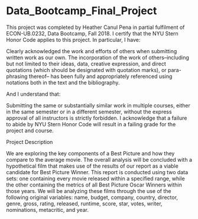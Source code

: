 # Data_Bootcamp_Final_Project


This project was completed by Heather Canul Pena in partial fulfilment of ECON-UB.0232, Data Bootcamp, Fall 2018. I certify that the NYU Stern Honor Code applies to this project. In particular, I have:


Clearly acknowledged the work and efforts of others when submitting written work as our own. The incorporation of the work of others–including but not limited to their ideas, data, creative expression, and direct quotations (which should be designated with quotation marks), or para- phrasing thereof– has been fully and appropriately referenced using notations both in the text and the bibliography.


And I understand that:

Submitting the same or substantially similar work in multiple courses, either in the same semester or in a different semester, without the express approval of all instructors is strictly forbidden.
I acknowledge that a failure to abide by NYU Stern Honor Code will result in a failing grade for the project and course.


Project Description

We are exploring the key components of a Best Picture and how they compare to the average movie. The overall analysis will be concluded with a hypothetical film that makes use of the results of our report as a viable candidate for Best Picture Winner. This report is conducted using two data sets: one containing every movie released within a specified range, while the other containing the metrics of all Best Picture Oscar Winners within those years. We will be analyzing these films through the use of the following original variables: name, budget, company, country, director, genre, gross, rating, released, runtime, score, star, votes, writer, nominations, metacritic, and year. 
